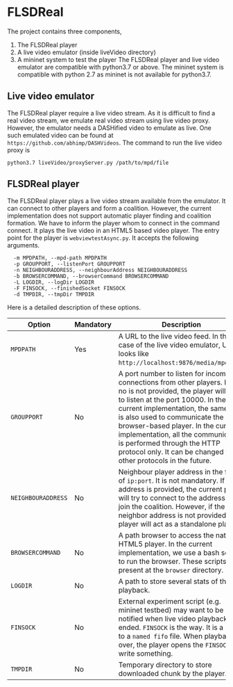 # FLSDReal

The project contains three components,
1. The FLSDReal player
2. A live video emulator (inside liveVideo directory)
3. A mininet system to test the player
The FLSDReal player and live video emulator are compatible with python3.7 or above. The mininet system is compatible with python 2.7 as mininet is not available for python3.7.

## Live video emulator
The FLSDReal player require a live video stream. As it is difficult to find a real video stream, we emulate real video stream using live video proxy. However, the emulator needs a DASHified video to emulate as live. One such emulated video can be found at `https://github.com/abhimp/DASHVideos`. The command to run the live video proxy is

    python3.7 liveVideo/proxyServer.py /path/to/mpd/file

## FLSDReal player
The FLSDReal player plays a live video stream available from the emulator. It can connect to other players and form a coalition. However, the current implementation does not support automatic player finding and coalition formation. We have to inform the player whom to connect in the command connect. It plays the live video in an HTML5 based video player. The entry point for the player is `webviewtestAsync.py`. It accepts the following arguments.

      -m MPDPATH, --mpd-path MPDPATH
      -p GROUPPORT, --listenPort GROUPPORT
      -n NEIGHBOURADDRESS, --neighbourAddress NEIGHBOURADDRESS
      -b BROWSERCOMMAND, --browserCommand BROWSERCOMMAND
      -L LOGDIR, --logDir LOGDIR
      -F FINSOCK, --finishedSocket FINSOCK
      -d TMPDIR, --tmpDir TMPDIR
Here is a detailed description of these options.

| Option | Mandatory | Description |
|---|---|---|
| `MPDPATH` | Yes | A URL to the live video feed. In the case of the live video emulator, URL looks like `http://localhost:9876/media/mpdjson`. |
| `GROUPPORT` | No | A port number to listen for incoming connections from other players. If port no is not provided, the player will try to listen at the port 10000. In the current implementation, the same port is also used to communicate the browser-based player. In the current implementation, all the communication is performed through the HTTP protocol only. It can be changed to other protocols in the future. |
| `NEIGHBOURADDRESS` | No | Neighbour player address in the form of `ip:port`. It is not mandatory. If the address is provided, the current player will try to connect to the address and join the coalition. However, if the neighbor address is not provided, the player will act as a standalone player. |
| `BROWSERCOMMAND` | No | A path browser to access the native HTML5 player. In the current implementation, we use a bash script to run the browser. These scripts are present at the `browser` directory. |
| `LOGDIR` | No | A path to store several stats of the playback. |
| `FINSOCK` | No | External experiment script (e.g. mininet testbed) may want to be notified when live video playback is ended. `FINSOCK` is the way. It is a path to a `named fifo` file. When playback is over, the player opens the `FINSOCK` and write something. |
| `TMPDIR` | No | Temporary directory to store downloaded chunk by the player. |
